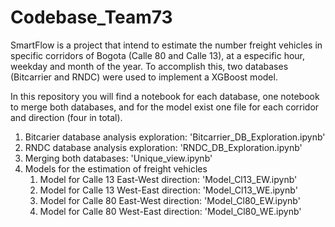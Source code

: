 # Codebase_Team73
SmartFlow is a project that intend to estimate the number freight vehicles in specific corridors of Bogota (Calle 80 and Calle 13), at a especific hour, weekday and month of the year. To accomplish this, two databases (Bitcarrier and RNDC) were used to implement a XGBoost model. 

In this repository you will find a notebook for each database, one notebook to merge both databases, and for the model exist one file for each corridor and direction (four in total).

1. Bitcarier database analysis exploration: 'Bitcarrier_DB_Exploration.ipynb'
2. RNDC database analysis exploration: 'RNDC_DB_Exploration.ipynb'
3. Merging both databases: 'Unique_view.ipynb'
4. Models for the estimation of freight vehicles
   1. Model for Calle 13 East-West direction: 'Model_Cl13_EW.ipynb'
   2. Model for Calle 13 West-East direction: 'Model_Cl13_WE.ipynb'
   3. Model for Calle 80 East-West direction: 'Model_Cl80_EW.ipynb'
   4. Model for Calle 80 West-East direction: 'Model_Cl80_WE.ipynb'

        
